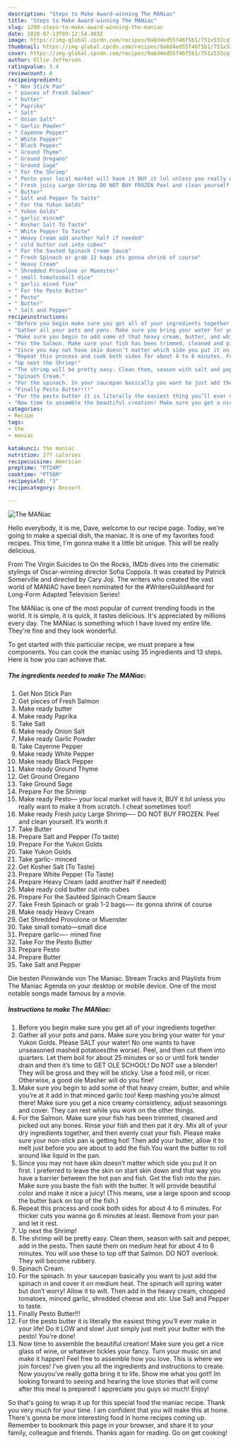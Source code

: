 ```yaml
---
description: "Steps to Make Award-winning The MANiac"
title: "Steps to Make Award-winning The MANiac"
slug: 1290-steps-to-make-award-winning-the-maniac
date: 2020-07-13T09:12:54.403Z
image: https://img-global.cpcdn.com/recipes/9a6d4ed55f46f5b1/751x532cq70/the-maniac-recipe-main-photo.jpg
thumbnail: https://img-global.cpcdn.com/recipes/9a6d4ed55f46f5b1/751x532cq70/the-maniac-recipe-main-photo.jpg
cover: https://img-global.cpcdn.com/recipes/9a6d4ed55f46f5b1/751x532cq70/the-maniac-recipe-main-photo.jpg
author: Ollie Jefferson
ratingvalue: 3.4
reviewcount: 8
recipeingredient:
- " Non Stick Pan"
- " pieces of Fresh Salmon"
- " butter"
- " Paprika"
- " Salt"
- " Onion Salt"
- " Garlic Powder"
- " Cayenne Pepper"
- " White Pepper"
- " Black Pepper"
- " Ground Thyme"
- " Ground Oregano"
- " Ground Sage"
- " For the Shrimp"
- " Pesto your local market will have it BUY it lol unless you really want to make it from scratch I cheat sometimes too"
- " Fresh juicy Large Shrimp DO NOT BUY FROZEN Peel and clean yourself Its worth it"
- " Butter"
- " Salt and Pepper To taste"
- " For the Yukon Golds"
- " Yukon Golds"
- " garlic minced"
- " Kosher Salt To Taste"
- " White Pepper To Taste"
- " Heavy Cream add another half if needed"
- " cold butter cut into cubes"
- " For the Sauted Spinach Cream Sauce"
- " Fresh Spinach or grab 12 bags its gonna shrink of course"
- " Heavy Cream"
- " Shredded Provolone or Muenster"
- " small tomatosmall dice"
- " garlic mined fine"
- " For the Pesto Butter"
- " Pesto"
- " Butter"
- " Salt and Pepper"
recipeinstructions:
- "Before you begin make sure you get all of your ingredients together."
- "Gather all your pots and pans. Make sure you bring your water for your Yukon Golds. Please SALT your water! No one wants to have unseasoned mashed potatoes(the worse). Peel, and then cut them into quarters. Let them boil for about 25 minutes or so or until fork tender drain and then it’s time to GET OLE SCHOOL! Do NOT use a blender! They will be gross and they will be sticky. Use a food mill, or ricer. Otherwise, a good ole Masher will do you fine!"
- "Make sure you begin to add some of that heavy cream, butter, and while you’re at it add in that minced garlic too! Keep mashing you’re almost there! Make sure you get a nice creamy consistency, adjust seasonings and cover. They can rest while you work on the other things."
- "For the Salmon. Make sure your fish has been trimmed, cleaned and picked out any bones. Rinse your fish and then pat it dry. Mix all of your dry ingredients together, and then evenly coat your fish. Please make sure your non-stick pan is getting hot! Then add your butter, allow it to melt just before you are about to add the fish.You want the butter to roll around like liquid in the pan."
- "Since you may not have skin doesn’t matter which side you put it on first. I preferred to leave the skin on start skin down and that way you have a barrier between the hot pan and fish. Get the fish into the pan. Make sure you baste the fish with the butter. It will provide beautiful color and make it nice a juicy! (This means, use a large spoon and scoop the butter back on top of the fish.)"
- "Repeat this process and cook both sides for about 4 to 6 minutes. For thicker cuts you wanna go 6 minutes at least. Remove from your pan and let it rest."
- "Up next the Shrimp!"
- "The shrimp will be pretty easy. Clean them, season with salt and pepper, add in the pesto. Then sauté them on medium heat for about 4 to 6 minutes. You will use these to top off that Salmon. DO NOT overlook. They will become rubbery."
- "Spinach Cream."
- "For the spinach. In your saucepan basically you want to just add the spinach in and cover it on medium heat. The spinach will spring water but don’t worry! Allow it to wilt. Then add in the heavy cream, chopped tomatoes, minced garlic, shredded cheese and stir. Use Salt and Pepper to taste."
- "Finally Pesto Butter!!!"
- "For the pesto butter it is literally the easiest thing you’ll ever make in your life! Do it LOW and slow! Just simply just melt your butter with the pesto! You’re done!"
- "Now time to assemble the beautiful creation! Make sure you get a nice glass of wine, or whatever tickles your fancy. Turn your music on and make it happen! Feel free to assemble how you love. This is where we join forces! I’ve given you all the ingredients and instructions to create. Now youyou’ve really gotta bring it to life. Show me what you got!! Im looking forward to seeing and hearing the love stories that will come after this meal is prepared! I appreciate you guys so much! Enjoy!"
categories:
- Recipe
tags:
- the
- maniac

katakunci: the maniac 
nutrition: 277 calories
recipecuisine: American
preptime: "PT24M"
cooktime: "PT56M"
recipeyield: "3"
recipecategory: Dessert

---
```



![The MANiac](https://img-global.cpcdn.com/recipes/9a6d4ed55f46f5b1/751x532cq70/the-maniac-recipe-main-photo.jpg)

Hello everybody, it is me, Dave, welcome to our recipe page. Today, we're going to make a special dish, the maniac. It is one of my favorites food recipes. This time, I'm gonna make it a little bit unique. This will be really delicious.

From The Virgin Suicides to On the Rocks, IMDb dives into the cinematic stylings of Oscar-winning director Sofia Coppola. It was created by Patrick Somerville and directed by Cary Joji. The writers who created the vast world of MANIAC have been nominated for the #WritersGuildAward for Long-Form Adapted Television Series!

The MANiac is one of the most popular of current trending foods in the world. It is simple, it is quick, it tastes delicious. It's appreciated by millions every day. The MANiac is something which I have loved my entire life. They're fine and they look wonderful.


To get started with this particular recipe, we must prepare a few components. You can cook the maniac using 35 ingredients and 13 steps. Here is how you can achieve that.

<!--inarticleads1-->

##### The ingredients needed to make The MANiac:

1. Get  Non Stick Pan
1. Get  pieces of Fresh Salmon
1. Make ready  butter
1. Make ready  Paprika
1. Take  Salt
1. Make ready  Onion Salt
1. Make ready  Garlic Powder
1. Take  Cayenne Pepper
1. Make ready  White Pepper
1. Make ready  Black Pepper
1. Make ready  Ground Thyme
1. Get  Ground Oregano
1. Take  Ground Sage
1. Prepare  For the Shrimp
1. Make ready  Pesto— your local market will have it, BUY it lol unless you really want to make it from scratch. I cheat sometimes too!!
1. Make ready  Fresh juicy Large Shrimp—- DO NOT BUY FROZEN. Peel and clean yourself. It’s worth it
1. Take  Butter
1. Prepare  Salt and Pepper (To taste)
1. Prepare  For the Yukon Golds
1. Take  Yukon Golds
1. Take  garlic- minced
1. Get  Kosher Salt (To Taste)
1. Prepare  White Pepper (To Taste)
1. Prepare  Heavy Cream (add another half if needed)
1. Make ready  cold butter cut into cubes
1. Prepare  For the Sautéed Spinach Cream Sauce
1. Take  Fresh Spinach or grab 1-2 bags—- its gonna shrink of course
1. Make ready  Heavy Cream
1. Get  Shredded Provolone or Muenster
1. Take  small tomato—small dice
1. Prepare  garlic—- mined fine
1. Take  For the Pesto Butter
1. Prepare  Pesto
1. Prepare  Butter
1. Take  Salt and Pepper


Die besten Pinnwände von The Maniac. Stream Tracks and Playlists from The Maniac Agenda on your desktop or mobile device. One of the most notable songs made famous by a movie. 

<!--inarticleads2-->

##### Instructions to make The MANiac:

1. Before you begin make sure you get all of your ingredients together.
1. Gather all your pots and pans. Make sure you bring your water for your Yukon Golds. Please SALT your water! No one wants to have unseasoned mashed potatoes(the worse). Peel, and then cut them into quarters. Let them boil for about 25 minutes or so or until fork tender drain and then it’s time to GET OLE SCHOOL! Do NOT use a blender! They will be gross and they will be sticky. Use a food mill, or ricer. Otherwise, a good ole Masher will do you fine!
1. Make sure you begin to add some of that heavy cream, butter, and while you’re at it add in that minced garlic too! Keep mashing you’re almost there! Make sure you get a nice creamy consistency, adjust seasonings and cover. They can rest while you work on the other things.
1. For the Salmon. Make sure your fish has been trimmed, cleaned and picked out any bones. Rinse your fish and then pat it dry. Mix all of your dry ingredients together, and then evenly coat your fish. Please make sure your non-stick pan is getting hot! Then add your butter, allow it to melt just before you are about to add the fish.You want the butter to roll around like liquid in the pan.
1. Since you may not have skin doesn’t matter which side you put it on first. I preferred to leave the skin on start skin down and that way you have a barrier between the hot pan and fish. Get the fish into the pan. Make sure you baste the fish with the butter. It will provide beautiful color and make it nice a juicy! (This means, use a large spoon and scoop the butter back on top of the fish.)
1. Repeat this process and cook both sides for about 4 to 6 minutes. For thicker cuts you wanna go 6 minutes at least. Remove from your pan and let it rest.
1. Up next the Shrimp!
1. The shrimp will be pretty easy. Clean them, season with salt and pepper, add in the pesto. Then sauté them on medium heat for about 4 to 6 minutes. You will use these to top off that Salmon. DO NOT overlook. They will become rubbery.
1. Spinach Cream.
1. For the spinach. In your saucepan basically you want to just add the spinach in and cover it on medium heat. The spinach will spring water but don’t worry! Allow it to wilt. Then add in the heavy cream, chopped tomatoes, minced garlic, shredded cheese and stir. Use Salt and Pepper to taste.
1. Finally Pesto Butter!!!
1. For the pesto butter it is literally the easiest thing you’ll ever make in your life! Do it LOW and slow! Just simply just melt your butter with the pesto! You’re done!
1. Now time to assemble the beautiful creation! Make sure you get a nice glass of wine, or whatever tickles your fancy. Turn your music on and make it happen! Feel free to assemble how you love. This is where we join forces! I’ve given you all the ingredients and instructions to create. Now youyou’ve really gotta bring it to life. Show me what you got!! Im looking forward to seeing and hearing the love stories that will come after this meal is prepared! I appreciate you guys so much! Enjoy!




So that's going to wrap it up for this special food the maniac recipe. Thank you very much for your time. I am confident that you will make this at home. There's gonna be more interesting food in home recipes coming up. Remember to bookmark this page in your browser, and share it to your family, colleague and friends. Thanks again for reading. Go on get cooking!
